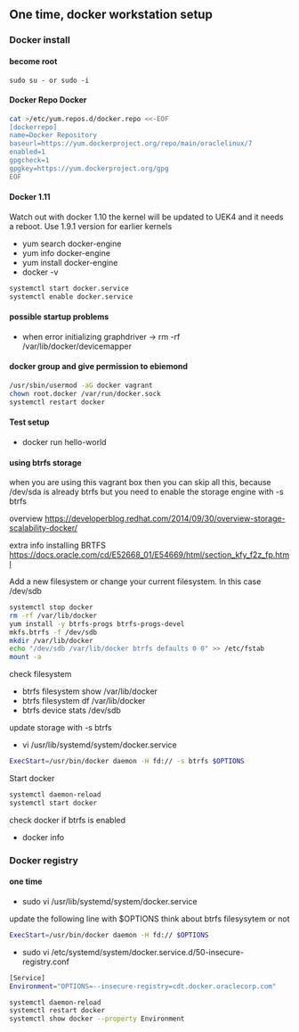 ## One time, docker workstation setup

### Docker install

#### become root

    sudo su - or sudo -i

#### Docker Repo Docker

```bash
cat >/etc/yum.repos.d/docker.repo <<-EOF
[dockerrepo]
name=Docker Repository
baseurl=https://yum.dockerproject.org/repo/main/oraclelinux/7
enabled=1
gpgcheck=1
gpgkey=https://yum.dockerproject.org/gpg
EOF
```

#### Docker 1.11

Watch out with docker 1.10 the kernel will be updated to UEK4 and it needs a reboot. Use 1.9.1 version for earlier kernels

- yum search docker-engine
- yum info docker-engine
- yum install docker-engine
- docker -v

```bash
systemctl start docker.service
systemctl enable docker.service
```

#### possible startup problems
- when error initializing graphdriver -> rm -rf /var/lib/docker/devicemapper

#### docker group and give permission to ebiemond

```bash
/usr/sbin/usermod -aG docker vagrant
chown root.docker /var/run/docker.sock
systemctl restart docker
```


#### Test setup

- docker run hello-world

#### using btrfs storage

when you are using this vagrant box then you can skip all this, because /dev/sda is already btrfs but you need to enable the storage engine with -s btrfs

overview
https://developerblog.redhat.com/2014/09/30/overview-storage-scalability-docker/

extra info installing BRTFS
https://docs.oracle.com/cd/E52668_01/E54669/html/section_kfy_f2z_fp.html

Add a new filesystem or change your current filesystem. In this case /dev/sdb

```bash
systemctl stop docker
rm -rf /var/lib/docker
yum install -y btrfs-progs btrfs-progs-devel
mkfs.btrfs -f /dev/sdb
mkdir /var/lib/docker
echo "/dev/sdb /var/lib/docker btrfs defaults 0 0" >> /etc/fstab
mount -a
```

check filesystem
- btrfs filesystem show /var/lib/docker
- btrfs filesystem df /var/lib/docker
- btrfs device stats /dev/sdb


update storage with -s btrfs
- vi /usr/lib/systemd/system/docker.service

```bash
ExecStart=/usr/bin/docker daemon -H fd:// -s btrfs $OPTIONS
```

Start docker
```bash
systemctl daemon-reload
systemctl start docker
```

check docker if btrfs is enabled
- docker info

### Docker registry

#### one time

- sudo vi /usr/lib/systemd/system/docker.service

update the following line with $OPTIONS
think about btrfs filesysytem or not

```bash
ExecStart=/usr/bin/docker daemon -H fd:// $OPTIONS
```

- sudo vi /etc/systemd/system/docker.service.d/50-insecure-registry.conf

```bash
[Service]
Environment="OPTIONS=--insecure-registry=cdt.docker.oraclecorp.com"
```

```bash
systemctl daemon-reload
systemctl restart docker
systemctl show docker --property Environment
```